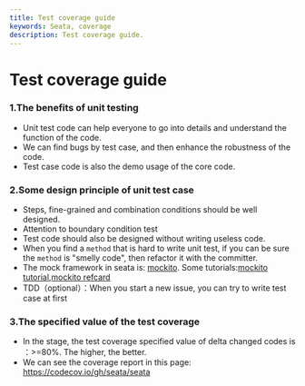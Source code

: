 ```yaml
---
title: Test coverage guide
keywords: Seata, coverage
description: Test coverage guide.
---
```


# Test coverage guide

### 1.The benefits of unit testing 
  * Unit test code can help everyone to go into details and understand the function of the code.
  * We can find bugs by test case, and then enhance the robustness of the code.
  * Test case code is also the demo usage of the core code.
### 2.Some design principle of unit test case 
  * Steps, fine-grained and combination conditions should be well designed.
  * Attention to boundary condition test
  * Test code should also be designed without writing useless code.
  * When you find a `method` that is hard to write unit test, if you can be sure the `method` is "smelly code", then  refactor it with the committer.
  * The mock framework in seata is: [mockito](http://site.mockito.org/). Some tutorials:[mockito tutorial](http://www.baeldung.com/bdd-mockito),[mockito refcard](https://dzone.com/refcardz/mockito)
  * TDD（optional）：When you start a new issue, you can try to write test case at first 
### 3.The specified value of the test coverage
  * In the stage, the test coverage specified value of delta changed codes is ：>=80%. The higher, the better.
  * We can see the coverage report in this page: https://codecov.io/gh/seata/seata
